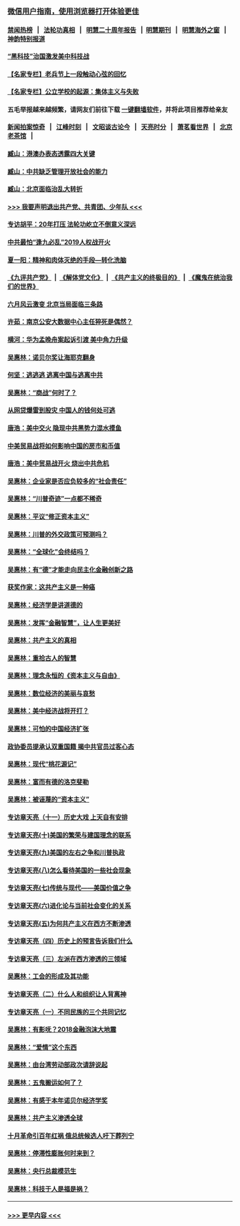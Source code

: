 ### [微信用户指南，使用浏览器打开体验更佳](https://github.com/gfw-breaker/banned-news1/blob/master/indexes/wechat-guide.md?t=0)
#### [禁闻热榜](热点新闻.md?t=0)  &nbsp;&nbsp;|&nbsp;&nbsp; [法轮功真相](https://github.com/gfw-breaker/truth/blob/master/README.md?t=0) &nbsp;&nbsp;|&nbsp;&nbsp; [明慧二十周年报告](https://github.com/gfw-breaker/mh-reports/blob/master/README.md?t=0) &nbsp;&nbsp;|&nbsp;&nbsp;[明慧期刊](https://github.com/gfw-breaker/mh-qikan) &nbsp;&nbsp;|&nbsp;&nbsp; [明慧海外之窗](https://github.com/gfw-breaker/mh-news/blob/master/README.md?t=0) &nbsp;&nbsp;|&nbsp;&nbsp; [神韵特别报道](https://github.com/gfw-breaker/mh-news/blob/master/shenyun.md?t=0)
#### [“黑科技”治国激发美中科技战](../pages/nsc423/n11638056.md?t=02050855) 
#### [【名家专栏】老兵节上一段触动心弦的回忆](../pages/nsc423/n11646016.md?t=02050855) 
#### [【名家专栏】公立学校的起源：集体主义与失败](../pages/nsc423/n11601833.md?t=02050855) 
#### 五毛举报越来越频繁，请网友们前往下载 [一键翻墙软件](https://github.com/gfw-breaker/ssr-accounts)，并将此项目推荐给亲友
#### [新闻拍案惊奇](https://github.com/gfw-breaker/banned-news1/blob/master/pages/link4.md) &nbsp;&nbsp;|&nbsp;&nbsp; [江峰时刻](https://github.com/gfw-breaker/banned-news1/blob/master/pages/link4.md) &nbsp;&nbsp;|&nbsp;&nbsp; [文昭谈古论今](https://github.com/gfw-breaker/banned-news1/blob/master/pages/link4.md) &nbsp;&nbsp;|&nbsp;&nbsp; [天亮时分](https://github.com/gfw-breaker/banned-news1/blob/master/pages/link4.md) &nbsp;&nbsp;|&nbsp;&nbsp; [萧茗看世界](https://github.com/gfw-breaker/banned-news1/blob/master/pages/link4.md) &nbsp;&nbsp;|&nbsp;&nbsp; [北京老茶馆](https://github.com/gfw-breaker/banned-news1/blob/master/pages/link4.md) &nbsp;&nbsp;|&nbsp;&nbsp; 
#### [臧山：港澳办表态透露四大关键](../pages/nsc423/n11421628.md?t=02050855) 
#### [臧山：中共缺乏管理开放社会的能力](../pages/nsc423/n11407457.md?t=02050855) 
#### [臧山：北京面临治乱大转折](../pages/nsc423/n11406895.md?t=02050855) 
#### [>>> 我要声明退出共产党、共青团、少年队 <<<](https://github.com/begood0513/goodnews/blob/master/quit/letter.md) 
#### [专访胡平：20年打压 法轮功屹立不倒意义深远](../pages/nsc423/n11398800.md?t=02050855) 
#### [中共最怕“逢九必乱”2019人权战开火](../pages/nsc423/n11385248.md?t=02050855) 
#### [夏一阳：精神和肉体灭绝的手段—转化洗脑](../pages/nsc423/n11368250.md?t=02050855) 
#### [《九评共产党》](https://github.com/begood0513/9ping.md/blob/master/README.md) &nbsp;|&nbsp; [《解体党文化》](../../../../jtdwh.md/blob/master/README.md)  &nbsp;|&nbsp; [《共产主义的终极目的》](../../../../gczydzjmd.md/blob/master/README.md) &nbsp;|&nbsp; [《魔鬼在统治我们的世界》](../../../../mgztzwmdsj.md/blob/master/README.md) 
#### [六月风云激变 北京当局面临三条路](../pages/nsc423/n11313668.md?t=02050855) 
#### [许茹：南京公安大数据中心主任猝死是偶然？](../pages/nsc423/n11064744.md?t=02050855) 
#### [横河：华为孟晚舟案起诉引渡 美中角力升级](../pages/nsc423/n11027230.md?t=02050855) 
#### [吴惠林：诺贝尔奖让海耶克翻身](../pages/nsc423/n10890049.md?t=02050855) 
#### [何坚：逃逃逃 逃离中国与逃离中共](../pages/nsc423/n10592891.md?t=02050855) 
#### [吴惠林：“商战”何时了？](../pages/nsc423/n10573558.md?t=02050855) 
#### [从网贷爆雷到股灾 中国人的钱何处可逃](../pages/nsc423/n10572800.md?t=02050855) 
#### [唐浩：美中交火 隐现中共黑势力混水摸鱼](../pages/nsc423/n10544040.md?t=02050855) 
#### [中美贸易战将如何影响中国的房市和币值](../pages/nsc423/n10543697.md?t=02050855) 
#### [唐浩：美中贸易战开火 烧出中共危机](../pages/nsc423/n10540126.md?t=02050855) 
#### [吴惠林：企业家是否应负较多的“社会责任”](../pages/nsc423/n10535022.md?t=02050855) 
#### [吴惠林：“川普奇迹”一点都不稀奇](../pages/nsc423/n10512808.md?t=02050855) 
#### [吴惠林：平议“修正资本主义”](../pages/nsc423/n10495724.md?t=02050855) 
#### [吴惠林：川普的外交政策可预测吗？](../pages/nsc423/n10462387.md?t=02050855) 
#### [吴惠林：“全球化”会终结吗？](../pages/nsc423/n10452838.md?t=02050855) 
#### [吴惠林：有“德”才能走向民主化金融创新之路](../pages/nsc423/n10432292.md?t=02050855) 
#### [获奖作家：这共产主义是一种癌](../pages/nsc423/n10431541.md?t=02050855) 
#### [吴惠林：经济学是讲道德的](../pages/nsc423/n10398014.md?t=02050855) 
#### [吴惠林：发挥“金融智慧”，让人生更美好](../pages/nsc423/n10375019.md?t=02050855) 
#### [吴惠林：共产主义的真相](../pages/nsc423/n10351394.md?t=02050855) 
#### [吴惠林：重拾古人的智慧](../pages/nsc423/n10337691.md?t=02050855) 
#### [吴惠林：理念永恒的《资本主义与自由》](../pages/nsc423/n10316274.md?t=02050855) 
#### [吴惠林：数位经济的美丽与哀愁](../pages/nsc423/n10292946.md?t=02050855) 
#### [吴惠林：美中经济战将开打？](../pages/nsc423/n10258825.md?t=02050855) 
#### [吴惠林：可怕的中国经济扩张](../pages/nsc423/n10219147.md?t=02050855) 
#### [政协委员提承认双重国籍 揭中共官员过客心态](../pages/nsc423/n10208809.md?t=02050855) 
#### [吴惠林：现代“桃花源记”](../pages/nsc423/n10185234.md?t=02050855) 
#### [吴惠林：富而有德的洛克斐勒](../pages/nsc423/n10142264.md?t=02050855) 
#### [吴惠林：被诬蔑的“资本主义”](../pages/nsc423/n10124816.md?t=02050855) 
#### [专访章天亮（十一）历史大戏 上天自有安排](../pages/nsc423/n10094905.md?t=02050855) 
#### [专访章天亮(十)美国的繁荣与建国理念的联系](../pages/nsc423/n10094899.md?t=02050855) 
#### [专访章天亮(九)美国的左右之争和川普执政](../pages/nsc423/n10094889.md?t=02050855) 
#### [专访章天亮(八)怎么看待美国的一些社会现象](../pages/nsc423/n10094857.md?t=02050855) 
#### [专访章天亮(七)传统与现代——美国价值之争](../pages/nsc423/n10093140.md?t=02050855) 
#### [专访章天亮(六)进化论与当前社会变化的关系](../pages/nsc423/n10092036.md?t=02050855) 
#### [专访章天亮(五)为何共产主义在西方不断渗透](../pages/nsc423/n10083620.md?t=02050855) 
#### [专访章天亮（四）历史上的预言告诉我们什么](../pages/nsc423/n10083606.md?t=02050855) 
#### [专访章天亮（三）左派在西方渗透的三领域](../pages/nsc423/n10081115.md?t=02050855) 
#### [吴惠林：工会的形成及其功能](../pages/nsc423/n10080633.md?t=02050855) 
#### [专访章天亮（二）什么人和组织让人背离神](../pages/nsc423/n10076637.md?t=02050855) 
#### [专访章天亮（一）不同民族的三个共同记忆](../pages/nsc423/n10074188.md?t=02050855) 
#### [吴惠林：有影呒？2018金融泡沫大地震](../pages/nsc423/n10040534.md?t=02050855) 
#### [吴惠林：“爱情”这个东西](../pages/nsc423/n10019423.md?t=02050855) 
#### [吴惠林：由台湾劳动部政次请辞说起](../pages/nsc423/n9979679.md?t=02050855) 
#### [吴惠林：五鬼搬运如何了？](../pages/nsc423/n9925338.md?t=02050855) 
#### [吴惠林：有感于本年诺贝尔经济学奖](../pages/nsc423/n9871883.md?t=02050855) 
#### [吴惠林：共产主义渗透全球](../pages/nsc423/n9812748.md?t=02050855) 
#### [十月革命引百年红祸 俄总统候选人吁下葬列宁](../pages/nsc423/n9810182.md?t=02050855) 
#### [吴惠林：停滞性膨胀何时来到？](../pages/nsc423/n9764136.md?t=02050855) 
#### [吴惠林：央行总裁模范生](../pages/nsc423/n9728134.md?t=02050855) 
#### [吴惠林：科技于人是福是祸？](../pages/nsc423/n9672982.md?t=02050855) 

----
#### [ >>> 更早内容 <<< ](../indexes/nsc423-earlier.md)
